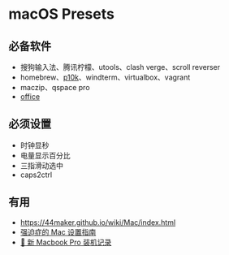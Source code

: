 # macOS Presets

## 必备软件
- 搜狗输入法、腾讯柠檬、utools、clash verge、scroll reverser
- homebrew、[p10k](https://james-curtis.github.io/2023/zsh-install-powerlevel10k-install-the-p10k-plug-in/)、windterm、virtualbox、vagrant
- maczip、qspace pro
- [office](https://gist.github.com/zthxxx/9ddc171d00df98cbf8b4b0d8469ce90a)

## 必须设置
- 时钟显秒
- 电量显示百分比
- 三指滑动选中
- caps2ctrl

## 有用
- https://44maker.github.io/wiki/Mac/index.html
- [强迫症的 Mac 设置指南](https://github.com/macdao/ocds-guide-to-setting-up-mac)
- [📝 新 Macbook Pro 装机记录](https://www.rustc.cloud/mac-install)
